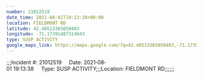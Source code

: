 ```yaml
---
number: 21012519
date_time: 2021-08-01T19:13:38+00:00
location: FIELDMONT RD
latitude: 42.40513365050403
longitude: -71.17391487314643
type: SUSP ACTIVITY
google_maps_link: https://maps.google.com/?q=42.40513365050403,-71.17391487314643
---
```


;;;Incident #: 21012519     Date: 2021‐08‐01 19:13:38     Type: SUSP ACTIVITY;;;Location: FIELDMONT RD;;;;;;
